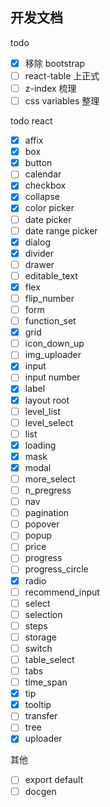 ## 开发文档

todo

- [x] 移除 bootstrap
- [ ] react-table 上正式
- [ ] z-index 梳理
- [ ] css variables 整理

todo react

- [x] affix
- [x] box
- [x] button
- [ ] calendar
- [x] checkbox
- [x] collapse
- [x] color picker
- [ ] date picker
- [ ] date range picker
- [x] dialog
- [x] divider
- [ ] drawer
- [ ] editable_text
- [x] flex
- [ ] flip_number
- [ ] form
- [ ] function_set
- [x] grid
- [ ] icon_down_up
- [ ] img_uploader
- [x] input
- [ ] input number
- [x] label
- [x] layout root
- [ ] level_list
- [ ] level_select
- [ ] list
- [x] loading
- [x] mask
- [x] modal
- [ ] more_select
- [ ] n_pregress
- [ ] nav
- [ ] pagination
- [ ] popover
- [ ] popup
- [ ] price
- [ ] progress
- [ ] progress_circle
- [x] radio
- [ ] recommend_input
- [ ] select
- [ ] selection
- [ ] steps
- [ ] storage
- [ ] switch
- [ ] table_select
- [ ] tabs
- [ ] time_span
- [x] tip
- [x] tooltip
- [ ] transfer
- [ ] tree
- [x] uploader

其他

- [ ] export default
- [ ] docgen
